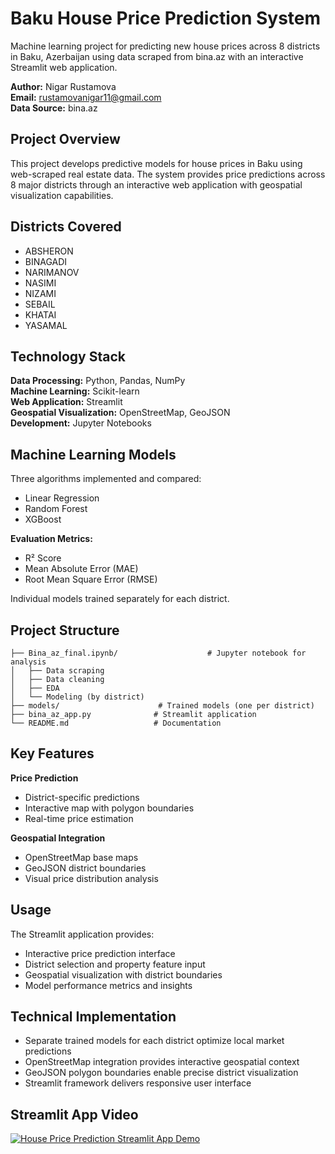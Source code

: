 # Baku House Price Prediction System

Machine learning project for predicting new house prices across 8 districts in Baku, Azerbaijan using data scraped from bina.az with an interactive Streamlit web application.

**Author:** Nigar Rustamova                                                                                                                                                                                               
**Email:** rustamovanigar11@gmail.com                                                                                                                                                                                         
**Data Source:** bina.az

## Project Overview

This project develops predictive models for house prices in Baku using web-scraped real estate data. The system provides price predictions across 8 major districts through an interactive web application with geospatial visualization capabilities.

## Districts Covered

- ABSHERON
- BINAGADI
- NARIMANOV
- NASIMI
- NIZAMI
- SEBAIL
- KHATAI
- YASAMAL

## Technology Stack

**Data Processing:** Python, Pandas, NumPy  
**Machine Learning:** Scikit-learn  
**Web Application:** Streamlit  
**Geospatial Visualization:** OpenStreetMap, GeoJSON  
**Development:** Jupyter Notebooks

## Machine Learning Models

Three algorithms implemented and compared:
- Linear Regression
- Random Forest  
- XGBoost

**Evaluation Metrics:**
- R² Score
- Mean Absolute Error (MAE)
- Root Mean Square Error (RMSE)

Individual models trained separately for each district.

## Project Structure

```
├── Bina_az_final.ipynb/                    # Jupyter notebook for analysis
│   ├── Data scraping
│   ├── Data cleaning  
│   ├── EDA 
│   └── Modeling (by district)
├── models/                      # Trained models (one per district)
├── bina_az_app.py              # Streamlit application
└── README.md                   # Documentation
```

## Key Features

**Price Prediction**
- District-specific predictions
- Interactive map with polygon boundaries
- Real-time price estimation

**Geospatial Integration**
- OpenStreetMap base maps
- GeoJSON district boundaries
- Visual price distribution analysis

## Usage

The Streamlit application provides:
- Interactive price prediction interface
- District selection and property feature input
- Geospatial visualization with district boundaries
- Model performance metrics and insights

## Technical Implementation

- Separate trained models for each district optimize local market predictions
- OpenStreetMap integration provides interactive geospatial context
- GeoJSON polygon boundaries enable precise district visualization
- Streamlit framework delivers responsive user interface

## Streamlit App Video
[![House Price Prediction Streamlit App Demo](https://img.youtube.com/vi/0X-EyD6Y6fg/maxresdefault.jpg)](https://www.youtube.com/watch?v=0X-EyD6Y6fg)
